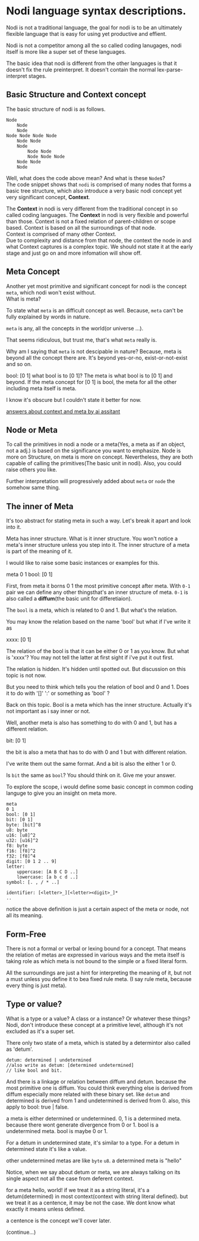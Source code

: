 # Nodi language syntax descriptions.

Nodi is not a traditional language, the goal for nodi is to be an ultimately flexible language that is easy for using yet productive and effient. 

Nodi is not a competitor among all the so called coding lanugages, nodi itself is more like a super set of these languages.

The basic idea that nodi is different from the other languages is that it doesn't fix the rule preinterpret. It doesn't contain the normal lex-parse-interpret stages. 

## Basic Structure and Context concept

The basic structure of nodi is as follows.

```nodi
Node 
    Node
    Node
Node Node Node Node
    Node Node
    Node
        Node Node
        Node Node Node
    Node Node
    Node
```
Well, what does the code above mean? And what is these `Node`s?  
The code snippet shows that `nodi` is comprised of many nodes that forms a basic tree structure, which also introduce a very basic nodi concept yet very significant concept, **Context**.  

The **Context** in nodi is very different from the traditional concept in so called coding languages. 
The **Context** in nodi is very flexible and powerful than those. 
Context is not a fixed relation of parent-children or scope based.
Context is based on all the surroundings of that node.  
Context is comprised of many other Context.   
Due to complexity and distance from that node, the context the node in and what Context captures is a complex topic. We should not state it at the early stage and just go on and more infomation will show off.

## Meta Concept

Another yet most primitive and significant concept for nodi is the concept `meta`, which nodi won't exist without.  
What is meta? 

To state what `meta` is an difficult concept as well. Because, `meta` can't be fully explained by words in nature.

`meta` is any, all the concepts in the world(or universe ...). 

That seems ridiculous, but trust me, that's what `meta` really is.  

Why am I saying that `meta` is not descipable in nature?  Because, meta is beyond all the concept there are.
It's beyond yes-or-no, exist-or-not-exist and so on.  

bool: [0 1] 
what bool is to [0 1]? The meta is what bool is to [0 1] and beyond.  If the meta concept for [0 1] is bool, the 
meta for all the other including meta itself is meta. 

I know it's obscure but I couldn't state it better for now.  

[answers about context and meta by ai assitant](./answers/context_meta.md)

## Node or Meta

To call the primitives in nodi a node or a meta(Yes, a meta as if an object, not a adj.) is based on the significance you want to emphasize. Node is more on Structure, on meta is more on concept. Nevertheless, they are both capable of calling the primitives(The basic unit in nodi). Also, you could raise others you like.

Further interpretation will progressively added about `meta` or `node` the somehow same thing.

## The inner of Meta

It's too abstract for stating meta in such a way. Let's break it apart and look into it.

Meta has inner structure. What is it inner structure. You won't notice a meta's inner structure unless you step into it. The inner structure of a meta is part of the meaning of it. 

I would like to raise some basic instances or examples for this.  

meta
0 1
bool: [0 1]

First, from meta it borns 0 1 the most primitive concept after meta. With `0-1` pair we can define any other thingsthat's an inner structure of meta. `0-1` is also called a **diffum**(the basic unit for differetiaion). 

The `bool` is a meta, which is related to 0 and 1. But what's the relation.  

You may know the relation based on the name 'bool' but what if I've write it as 

xxxx: [0 1] 

The relation of the bool is that it can be either 0 or 1 as you know. But what is 'xxxx'? 
You may not tell the latter at first sight if i've put it out first. 

The relation is hidden. It's hidden until spotted out. But discussion on this topic is not now.

But you need to think which tells you the relation of bool and 0 and 1. Does it to do with '[]' ':' or something as 'bool' ?

Back on this topic.  Bool is a meta which has the inner structure. Actually it's not important as i say inner or not.

Well, another meta is also has something to do with 0 and 1, but has a different relation.

bit: [0 1]

the bit is also a meta that has to do with 0 and 1 but with different relation.

I've write them out the same format. And a bit is also the either 1 or 0.  

Is `bit` the same as `bool`? You should think on it. Give me your answer.

To explore the scope, i would define some basic concept in common coding languge to give you an insight on meta more.

```nodi
meta
0 1 
bool: [0 1]
bit: [0 1]
byte: [bit]^8
u8: byte
u16: [u8]^2
u32: [u16]^2
f8: byte
f16: [f8]^2 
f32: [f8]^4 
digit: [0 1 2 .. 9]
letter: 
    uppercase: [A B C D ..]
    lowercase: [a b c d ..]
symbol: [. , / * ..]

identifier: [<letter>_][<letter><digit>_]*
..
```
notice the above definition is just a certain aspect of the meta or node, not all its  meaning. 

## Form-Free

There is not a formal or verbal or lexing bound for a concept. That means the relation of metas are expressed in various ways and the meta itself is taking role as which meta is not bound to the simple or a fixed literal form.

All the surroundings are just a hint for interpreting the meaning of it, but not a must unless you define it to bea fixed rule meta. (I say rule meta, because every thing is just meta).

## Type or value?

What is a type or a value? A class or a instance? Or whatever these things?
Nodi, don't introduce these concept at a primitive level, although it's not excluded as it's a super set.

There only two state of a meta, which is stated by a determintor also called as 'detum'.

```nodi
detum: determined | undetermined
//also write as detum: [determined undetermined]
// like bool and bit. 

```
And there is a linkage or relation between diffum and detum. 
because the most primitive one is diffum. 
You could think everything else is derived from diffum especially more related with these binary set.
like `detum` and determined is derived from 1 and undetermined is derived from 0.
also, this apply to bool: true | false.

a meta is either determined or undetermined. 
0, 1 is a determined meta. because there wont generate divergence from 0 or 1.
bool is a undetermined meta. bool is maybe 0 or 1.

For a detum in undetermined state, it's similar to a type. For a detum in determined state it's like a value.

other undetermined metas are like `byte` `u8`. 
a determined meta is "hello"

Notice, when we say about detum or meta, we are always talking on its single aspect not all the case from deferent context. 

 for a meta hello, world!
if we treat it as a string literal, it's a detum(determined) in most context(context with string literal defined). 
but we treat it as a centence, it may be not the case. We dont know what exactly it means unless defined.

a centence is the concept we'll cover later.

(continue...)
